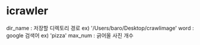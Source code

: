 # icrawler

dir_name : 저장할 디렉토리 경로 ex) '/Users/baro/Desktop/crawlimage'
word : google 검색어 ex) 'pizza'
max_num : 긁어올 사진 개수

